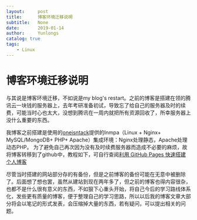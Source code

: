 ```yaml
---
layout:     post
title:      博客环境迁移说明
subtitle:   None
date:       2019-01-14
author:     Yunlongs
catalog: true
tags:
    - Linux
---
```


# 博客环境迁移说明
与其说是博客环境迁移，不如说是my blog's restart。之前的博客是搭建在领的腾讯云一块钱的服务器上，去年考研准备初试，导致忘了给自己的服务器及时的续费，可能当时心也太大，没想到腾讯在一周内就把所有资源回收了，所幸服务器上没什么重要的东西。


我博客之前搭建是使用的[oneisntack](https://oneinstack.com/)提供的lnmpa（Linux + Nginx+ MySQL/MongoDB+ PHP+ Apache）集成环境：Nginx处理静态，Apache处理动态PHP。
为了避免自己再次因为没有及时续费服务器而造成不必要的麻烦，故将博客转移到了github中，教程如下，可自行查阅[利用 GitHub Pages 快速搭建个人博客](https://www.jianshu.com/p/e68fba58f75c)

尽管当时搭建的网站部分存的有备份，但是之前博客的备份可能在无意中被删除了。后面想了想也罢，虽然从建站到现在两年多了，但之前的博客也得内容很杂，也都不是什么很有意义的东西，不如狠下心重头开始，将自己今后的学习路线体系化，发些更有质量的博客，便于整理自己的学习思路，所以以后我的博客文章大部分将会以笔记的形式发表，会压缩掉大量的东西，若有疑问，可以提出相关的问题。